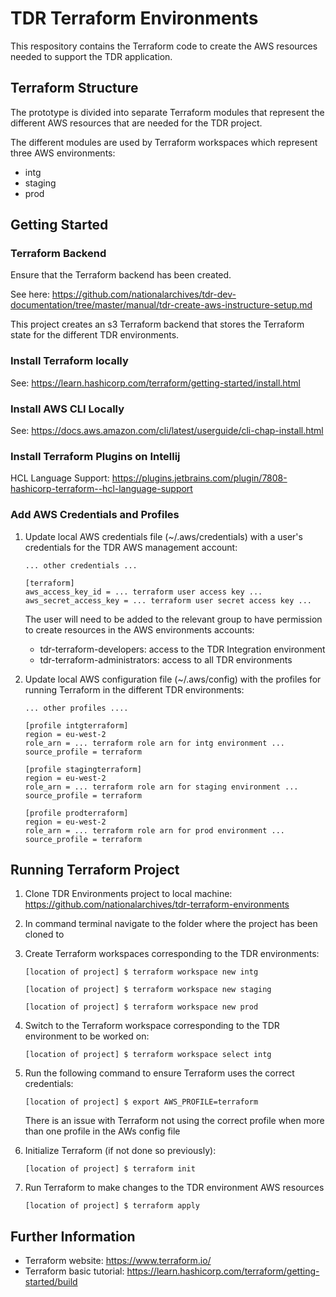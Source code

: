 # TDR Terraform Environments

This respository contains the Terraform code to create the AWS resources needed to support the TDR application.

## Terraform Structure

The prototype is divided into separate Terraform modules that represent the different AWS resources that are needed for the TDR project.

The different modules are used by Terraform workspaces which represent three AWS environments:

* intg
* staging
* prod

## Getting Started

### Terraform Backend

Ensure that the Terraform backend has been created.

See here: https://github.com/nationalarchives/tdr-dev-documentation/tree/master/manual/tdr-create-aws-instructure-setup.md

This project creates an s3 Terraform backend that stores the Terraform state for the different TDR environments.

### Install Terraform locally

See: https://learn.hashicorp.com/terraform/getting-started/install.html

### Install AWS CLI Locally

See: https://docs.aws.amazon.com/cli/latest/userguide/cli-chap-install.html

### Install Terraform Plugins on Intellij

HCL Language Support: https://plugins.jetbrains.com/plugin/7808-hashicorp-terraform--hcl-language-support

### Add AWS Credentials and Profiles

1. Update local AWS credentials file (~/.aws/credentials) with a user's credentials for the TDR AWS management account:

   ```
   ... other credentials ...

   [terraform]
   aws_access_key_id = ... terraform user access key ...
   aws_secret_access_key = ... terraform user secret access key ...
   ```
    
    The user will need to be added to the relevant group to have permission to create resources in the AWS environments accounts:
    
    * tdr-terraform-developers: access to the TDR Integration environment
    * tdr-terraform-administrators: access to all TDR environments   
   
2. Update local AWS configuration file (~/.aws/config) with the profiles for running Terraform in the different TDR environments:

   ```
   ... other profiles ....
   
   [profile intgterraform]
   region = eu-west-2
   role_arn = ... terraform role arn for intg environment ...
   source_profile = terraform
   
   [profile stagingterraform]
   region = eu-west-2
   role_arn = ... terraform role arn for staging environment ...
   source_profile = terraform
   
   [profile prodterraform]
   region = eu-west-2
   role_arn = ... terraform role arn for prod environment ...
   source_profile = terraform   
   ```
   
## Running Terraform Project

1. Clone TDR Environments project to local machine: https://github.com/nationalarchives/tdr-terraform-environments

2. In command terminal navigate to the folder where the project has been cloned to

3. Create Terraform workspaces corresponding to the TDR environments:

   ```
   [location of project] $ terraform workspace new intg
   
   [location of project] $ terraform workspace new staging
   
   [location of project] $ terraform workspace new prod
   ```
4. Switch to the Terraform workspace corresponding to the TDR environment to be worked on:

   ```
   [location of project] $ terraform workspace select intg
   ```
   
5. Run the following command to ensure Terraform uses the correct credentials:

   ```
   [location of project] $ export AWS_PROFILE=terraform
   ```
   
   There is an issue with Terraform not using the correct profile when more than one profile in the AWs config file
   
6. Initialize Terraform (if not done so previously):

   ```
   [location of project] $ terraform init   
   ```
   
7. Run Terraform to make changes to the TDR environment AWS resources

   ```
   [location of project] $ terraform apply
   ```
## Further Information

* Terraform website: https://www.terraform.io/
* Terraform basic tutorial: https://learn.hashicorp.com/terraform/getting-started/build
